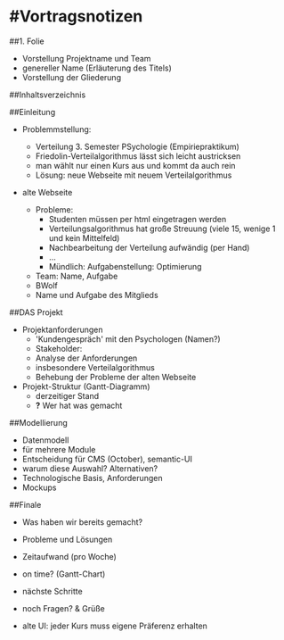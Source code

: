 #Vortragsnotizen
======
##1. Folie
* Vorstellung Projektname und Team
* genereller Name (Erläuterung des Titels)
* Vorstellung der Gliederung

##Inhaltsverzeichnis

##Einleitung
* Problemmstellung:
  * Verteilung 3. Semester PSychologie (Empiriepraktikum)
  * Friedolin-Verteilalgorithmus lässt sich leicht austricksen
  * man wählt nur einen Kurs aus und kommt da auch rein
  * Lösung: neue Webseite mit neuem Verteilalgorithmus

* alte Webseite
  * Probleme:
    * Studenten müssen per html eingetragen werden
    * Verteilungsalgorithmus hat große Streuung (viele 15, wenige 1 und kein Mittelfeld)
    * Nachbearbeitung der Verteilung aufwändig (per Hand)
    * ...
    * Mündlich: Aufgabenstellung: Optimierung
  * Team: Name, Aufgabe
   * BWolf
   * Name und Aufgabe des Mitglieds

##DAS Projekt
  * Projektanforderungen
    * 'Kundengespräch' mit den Psychologen (Namen?)
     * Stakeholder:
    * Analyse der Anforderungen
     * insbesondere Verteilalgorithmus
     * Behebung der Probleme der alten Webseite
  * Projekt-Struktur (Gantt-Diagramm)
    * derzeitiger Stand
    * **?** Wer hat was gemacht

##Modellierung
  * Datenmodell
   * für mehrere Module
  * Entscheidung für CMS (October), semantic-UI
   * warum diese Auswahl? Alternativen?
   * Technologische Basis, Anforderungen
  * Mockups

##Finale
 * Was haben wir bereits gemacht?
  * Probleme und Lösungen
  * Zeitaufwand (pro Woche)
  * on time? (Gantt-Chart)
 * nächste Schritte

 * noch Fragen? & Grüße





* alte UI: jeder Kurs muss eigene Präferenz erhalten
